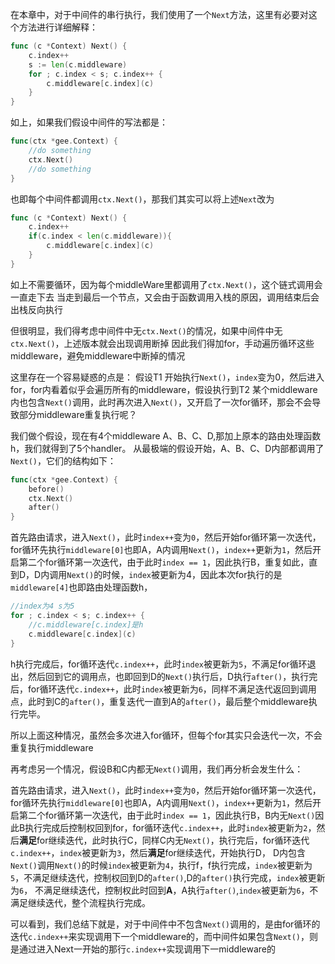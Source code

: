在本章中，对于中间件的串行执行，我们使用了一个`Next`方法，这里有必要对这个方法进行详细解释：
```go
func (c *Context) Next() {
	c.index++
	s := len(c.middleware)
	for ; c.index < s; c.index++ {
		c.middleware[c.index](c)
	}
}
```
如上，如果我们假设中间件的写法都是：
```go
func(ctx *gee.Context) {
    //do something
    ctx.Next()
    //do something
}
```
也即每个中间件都调用`ctx.Next()`，那我们其实可以将上述`Next`改为
```go
func (c *Context) Next() {
	c.index++
	if(c.index < len(c.middleware)){
		c.middleware[c.index](c)
	}
}
```
如上不需要循环，因为每个middleWare里都调用了`ctx.Next()`，这个链式调用会一直走下去
当走到最后一个节点，又会由于函数调用入栈的原因，调用结束后会出栈反向执行

但很明显，我们得考虑中间件中无`ctx.Next()`的情况，如果中间件中无`ctx.Next()`，上述版本就会出现调用断掉
因此我们得加for，手动遍历循环这些middleware，避免middleware中断掉的情况

这里存在一个容易疑惑的点是：
假设T1 开始执行`Next()`，`index`变为0，然后进入for，for内看着似乎会遍历所有的middleware，假设执行到T2 某个middleware内也包含`Next()`调用，此时再次进入`Next()`，又开启了一次for循环，那会不会导致部分middleware重复执行呢？

我们做个假设，现在有4个middleware A、B、C、D,那加上原本的路由处理函数h，我们就得到了5个handler。
从最极端的假设开始，A、B、C、D内部都调用了`Next()`，它们的结构如下：
```go
func(ctx *gee.Context) {
    before()
    ctx.Next()
	after()
}
```
首先路由请求，进入`Next()`，此时`index++`变为`0`，然后开始for循环第一次迭代，for循环先执行`middleware[0]`也即A，A内调用`Next()`，`index++`更新为`1`，然后开启第二个for循环第一次迭代，由于此时`index == 1`，因此执行B，重复如此，直到D，D内调用`Next()`的时候，`index`被更新为4，因此本次for执行的是`middleware[4]`也即路由处理函数h，
```go
//index为4 s为5
for ; c.index < s; c.index++ {
	//c.middleware[c.index]是h
	c.middleware[c.index](c)
}
```
h执行完成后，for循环迭代`c.index++`，此时`index`被更新为`5`，不满足for循环退出，然后回到它的调用点，也即回到D的`Next()`执行后，D执行`after()`，执行完后，for循环迭代`c.index++`，此时`index`被更新为`6`，同样不满足迭代返回到调用点，此时到C的`after()`，重复迭代一直到A的`after()`，最后整个middleware执行完毕。

所以上面这种情况，虽然会多次进入for循环，但每个for其实只会迭代一次，不会重复执行middleware

再考虑另一个情况，假设B和C内都无`Next()`调用，我们再分析会发生什么：

首先路由请求，进入`Next()`，此时`index++`变为`0`，然后开始for循环第一次迭代，for循环先执行`middleware[0]`也即A，A内调用`Next()`，`index++`更新为`1`，然后开启第二个for循环第一次迭代，由于此时`index == 1`，因此执行B，B内无`Next()`因此B执行完成后控制权回到for，for循环迭代`c.index++`，此时`index`被更新为`2`，然后**满足**for继续迭代，此时执行C，同样C内无`Next()`，执行完后，for循环迭代`c.index++`，`index`被更新为`3`，然后**满足**for继续迭代，开始执行D，
D内包含`Next()`调用`Next()`的时候`index`被更新为`4`，执行f，f执行完成，`index`被更新为`5`，不满足继续迭代，控制权回到D的`after()`,D的`after()`执行完成，`index`被更新为`6`，
不满足继续迭代，控制权此时回到**A**，A执行`after()`,`index`被更新为`6`，不满足继续迭代，整个流程执行完成。

可以看到，我们总结下就是，对于中间件中不包含`Next()`调用的，是由for循环的迭代`c.index++`来实现调用下一个middleware的，而中间件如果包含`Next()`，则是通过进入Next一开始的那行`c.index++`实现调用下一middleware的


